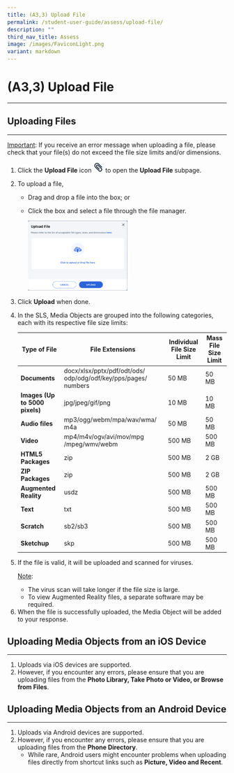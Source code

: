 ```yaml
---
title: (A3,3) Upload File
permalink: /student-user-guide/assess/upload-file/
description: ""
third_nav_title: Assess
image: /images/FaviconLight.png
variant: markdown
---
```

<h1 id="upload-file">(A3,3) Upload File</h1><hr>
<h2 id="-upload-file-">Uploading Files</h2>
<hr>
<p><u>Important</u>: If you receive an error message when uploading a file, please check that your file(s) do not exceed the file size limits and/or dimensions.</p>
<ol>
<li>Click the <strong>Upload File</strong> icon <img style="width:1.5rem; display: inline;" src="/images/Icons/PaperClip.svg"> to open the <strong>Upload File</strong> subpage.</li>
<li><p>To upload a file,</p>
<ul>
<li>Drag and drop a file into the box; or</li>
<li><p>Click the box and select a file through the file manager.</p>
<p><img style="width: 50%;" src="/images/1Student/As-Upload.png"></p>
</li>
</ul>
</li>
<li><p>Click <strong>Upload</strong> when done. </p>
</li>
<li>In the SLS, Media Objects are grouped into the following categories, each with its respective file size limits:</li>
<table><thead>
<tr><th><strong>Type of File</strong></th>
<th><strong>File Extensions</strong></th>
<th><strong>Individual File Size Limit</strong></th>
<th><strong>Mass File Size Limit</strong></th>
</tr>
</thead>
<tbody>
<tr>
<td><strong>Documents</strong></td>
<td>docx/xlsx/pptx/pdf/odt/ods/
odp/odg/odf/key/pps/pages/
numbers</td>
<td>50 MB</td>
<td>50 MB</td>
</tr>
<tr>
<td><strong>Images (Up to 5000 pixels)</strong></td>
<td>jpg/jpeg/gif/png</td>
<td>10 MB</td>
<td>10 MB</td>
</tr>
<tr>
<td><strong>Audio files</strong></td>                   
<td>mp3/ogg/webm/mpa/wav/wma/
m4a</td>
<td>50 MB</td>
<td>50 MB</td></tr>
<tr>
<td><strong>Video</strong></td>
<td>mp4/m4v/ogv/avi/mov/mpg
/mpeg/wmv/webm</td>
<td>500 MB</td>
<td>500 MB</td>
</tr>
<tr>
<td><strong>HTML5 Packages</strong></td>
<td>zip</td>
<td>500 MB</td>
<td>2 GB</td>
</tr>
<tr>
<td><strong>ZIP Packages</strong></td>
<td>zip</td>
<td>500 MB</td>
<td>2 GB</td>
</tr>
<tr>
<td><strong>Augmented Reality</strong></td>
<td>usdz</td>
<td>500 MB</td>
<td>500 MB</td>
</tr>
<tr>
<td><strong>Text </strong></td>
<td>txt</td>
<td>500 MB</td>
<td>500 MB</td>
</tr>
<tr>
<td><strong>Scratch </strong></td>
<td>sb2/sb3</td>
<td>500 MB</td>
<td>500 MB</td>
</tr>
<tr>
<td><strong>Sketchup </strong></td>
<td>skp</td>
<td>500 MB</td>
<td>500 MB</td>
</tr>
</tbody>
</table>	
<li><p>If the file is valid, it will be uploaded and scanned for viruses.</p>
<p> <u>Note</u>:</p>
<ul>
<li>The virus scan will take longer if the file size is large.</li>
<li>To view Augmented Reality files, a separate software may be required.</li>
</ul>
</li>
<li>When the file is successfully uploaded, the Media Object will be added to your response.</li>
</ol>
<h2 id="-uploading-media-objects-from-an-ios-device-">Uploading Media Objects from an iOS Device</h2>
<hr>
<ol>
<li>Uploads via iOS devices are supported.</li>
<li>However, if you encounter any errors, please ensure that you are uploading files from the <strong>Photo Library, Take Photo or Video, or Browse from Files</strong>.</li>
</ol>
<h2 id="-uploading-media-objects-from-an-android-device-">Uploading Media Objects from an Android Device</h2>
<hr>
<ol>
<li>Uploads via Android devices are supported.</li>
<li>However, if you encounter any errors, please ensure that you are uploading files from the <strong>Phone Directory</strong>.<ul>
<li>While rare, Android users might encounter problems when uploading files directly from shortcut links such as <strong>Picture, Video and Recent</strong>.</li>
</ul>
</li>
</ol>